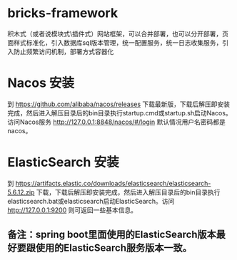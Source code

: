 # bricks-framework
积木式（或者说模块式\插件式）网站框架，可以合并部署，也可以分开部署，页面样式标准化，引入数据库sql版本管理，统一配置服务，统一日志收集服务，引入防止频繁访问机制，部署方式容器化

# Nacos 安装
到 https://github.com/alibaba/nacos/releases 下载最新版，下载后解压即安装完成，然后进入解压目录后的bin目录执行startup.cmd或startup.sh启动Nacos。访问Nacos服务 http://127.0.0.1:8848/nacos/#/login 默认情况用户名密码都是nacos。

# ElasticSearch 安装
到 https://artifacts.elastic.co/downloads/elasticsearch/elasticsearch-5.6.12.zip 下载，下载后解压即安装完成，然后进入解压目录后的bin目录执行elasticsearch.bat或elasticsearch启动ElasticSearch。访问 http://127.0.0.1:9200 则可返回一些基本信息。
## 备注：spring boot里面使用的ElasticSearch版本最好要跟使用的ElasticSearch服务版本一致。
